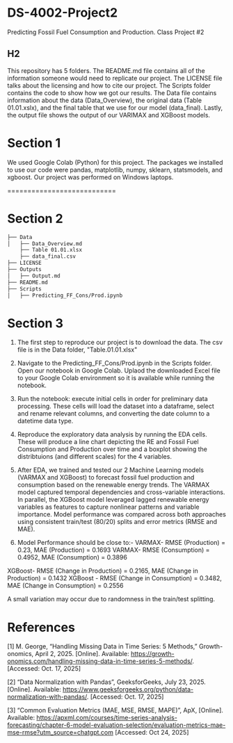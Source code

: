 # DS-4002-Project2
Predicting Fossil Fuel Consumption and Production. Class Project #2

## H2
This repository has 5 folders. The README.md file contains all of the information someone would need to replicate our project. The LICENSE file talks about the licensing and how to cite our project. The Scripts folder contains the code to show how we got our results. The Data file contains information about the data (Data_Overview), the original data (Table 01.01.xslx), and the final table that we use for our model (data_final). Lastly, the output file shows the output of our VARIMAX and XGBoost models. 

# Section 1
We used Google Colab (Python) for this project. The packages we installed to use our code were pandas, matplotlib, numpy, sklearn, statsmodels, and xgboost. Our project was performed on Windows laptops. 

===========================

# Section 2
```bash
├── Data
│   ├── Data_Overview.md
    ├── Table 01.01.xlsx
    ├── data_final.csv
├── LICENSE
├── Outputs
│   ├── Output.md
├── README.md
├── Scripts
│   ├── Predicting_FF_Cons/Prod.ipynb
```

# Section 3
1. The first step to reproduce our project is to download the data. The csv file is in the Data folder, "Table.01.01.xlsx"
2. Navigate to the Predicting_FF_Cons/Prod.ipynb in the Scripts folder. Open our notebook in Google Colab. Uplaod the downloaded Excel file to your Google Colab environment so it is available while running the notebook.
3. Run the notebook: execute initial cells in order for preliminary data processing. These cells will load the dataset into a dataframe, select and rename relevant columns, and converting the date column to a datetime data type.
4. Reproduce the exploratory data analysis by running the EDA cells. These will produce a line chart depicting the RE and Fossil Fuel Consumption and Production over time and a boxplot showing the distribtuions (and different scales) for the 4 variables.
5. After EDA, we trained and tested our 2 Machine Learning models (VARMAX and XGBoost) to forecast fossil fuel production and consumption based on the renewable energy trends. The VARMAX model captured temporal dependencies and cross-variable interactions. In parallel, the XGBoost model leveraged lagged renewable energy variables as features to capture nonlinear patterns and variable importance. Model performance was compared across both approaches using consistent train/test (80/20) splits and error metrics (RMSE and MAE).

6.  Model Performance should be close to:-
  VARMAX- RMSE (Production) = 0.23, MAE (Production) = 0.1693
  VARMAX- RMSE (Consumption) = 0.4952, MAE (Consumption) = 0.3896

  XGBoost- RMSE (Change in Production) = 0.2165, MAE (Change in Production) = 0.1432
  XGBoost - RMSE (Change in Consumption) = 0.3482, MAE (Change in Consumption) = 0.2556

A small variation may occur due to randomness in the train/test splitting. 

# References

[1] M. George, “Handling Missing Data in Time Series: 5 Methods,” Growth-onomics, April 2, 2025. [Online]. Available: https://growth-onomics.com/handling-missing-data-in-time-series-5-methods/. [Accessed: Oct. 17, 2025]

[2] “Data Normalization with Pandas”, GeeksforGeeks, July 23, 2025. [Online]. Available:
https://www.geeksforgeeks.org/python/data-normalization-with-pandas/. [Accessed: Oct. 17, 2025]

[3] “Common Evaluation Metrics (MAE, MSE, RMSE, MAPE)”, ApX, [Online]. Available: https://apxml.com/courses/time-series-analysis-forecasting/chapter-6-model-evaluation-selection/evaluation-metrics-mae-mse-rmse?utm_source=chatgpt.com [Accessed: Oct 24, 2025]



